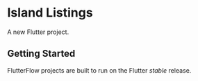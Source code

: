 # Island Listings

A new Flutter project.

## Getting Started

FlutterFlow projects are built to run on the Flutter _stable_ release.
